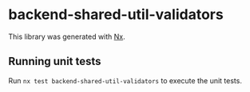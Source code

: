 # backend-shared-util-validators

This library was generated with [Nx](https://nx.dev).

## Running unit tests

Run `nx test backend-shared-util-validators` to execute the unit tests.
